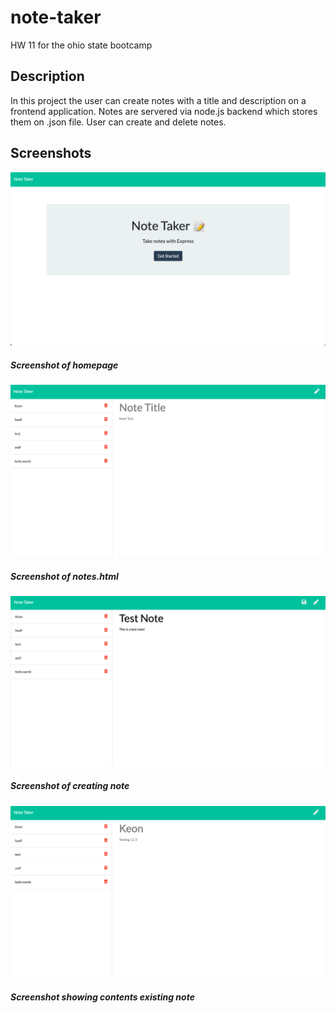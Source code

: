 # note-taker

HW 11 for the ohio state bootcamp

## Description

In this project the user can create notes with a title and description on a frontend
application. Notes are servered via node.js backend which stores them on .json file.
User can create and delete notes.

## Screenshots

![Screenshot_one](/Assets/screenshot_one.png)

##### Screenshot of homepage

![Screenshot_two](/Assets/screenshot_two.png)

##### Screenshot of notes.html

![Screenshot_three](/Assets/screenshot_three.png)

##### Screenshot of creating note

![Screenshot_four](/Assets/screenshot_four.png)

##### Screenshot showing contents existing note
